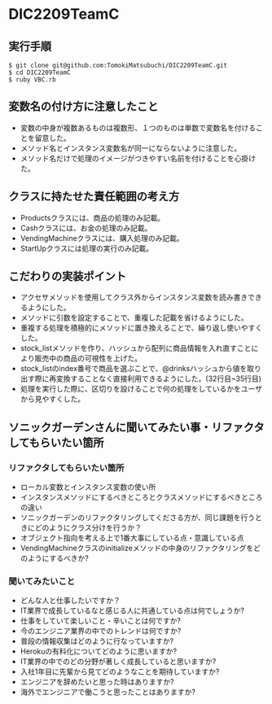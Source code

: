 # DIC2209TeamC

## 実行手順

```
$ git clone git@github.com:TomokiMatsubuchi/DIC2209TeamC.git
$ cd DIC2209TeamC
$ ruby VBC.rb
```
## 変数名の付け方に注意したこと

- 変数の中身が複数あるものは複数形、１つのものは単数で変数名を付けることを留意した。
- メソッド名とインスタンス変数名が同一にならないように注意した。
- メソッド名だけで処理のイメージがつきやすい名前を付けることを心掛けた。

## クラスに持たせた責任範囲の考え方

- Productsクラスには、商品の処理のみ記載。
- Cashクラスには、お金の処理のみ記載。
- VendingMachineクラスには、購入処理のみ記載。
- StartUpクラスには処理の実行のみ記載。

## こだわりの実装ポイント

- アクセサメソッドを使用してクラス外からインスタンス変数を読み書きできるようにした。
- メソッドに引数を設定することで、重複した記載を省けるようにした。
- 重複する処理を積極的にメソッドに置き換えることで、繰り返し使いやすくした。
- stock_listメソッドを作り、ハッシュから配列に商品情報を入れ直すことにより販売中の商品の可視性を上げた。
- stock_listのindex番号で商品を選ぶことで、@drinksハッシュから値を取り出す際に再変換することなく直接利用できるようにした。(32行目~35行目)
- 処理を実行した際に、区切りを設けることで何の処理をしているかをユーザから見やすくした。

## ソニックガーデンさんに聞いてみたい事・リファクタしてもらいたい箇所

### リファクタしてもらいたい箇所

- ローカル変数とインスタンス変数の使い所
- インスタンスメソッドにするべきところとクラスメソッドにするべきところの違い
- ソニックガーデンのリファクタリングしてくださる方が、同じ課題を行うときにどのようにクラス分けを行うか？
- オブジェクト指向を考える上で1番大事にしている点・意識している点
- VendingMachineクラスのinitializeメソッドの中身のリファクタリングをどのようにするべきか?

### 聞いてみたいこと
- どんな人と仕事したいですか？
- IT業界で成長しているなと感じる人に共通している点は何でしょうか?
- 仕事をしていて楽しいこと・辛いことは何ですか?
- 今のエンジニア業界の中でのトレンドは何ですか?
- 普段の情報収集はどのように行なっていますか?
- Herokuの有料化についてどのように思いますか?
- IT業界の中でのどの分野が著しく成長していると思いますか?
- 入社1年目に先輩から見てどのようなことを期待していますか?
- エンジニアを辞めたいと思った時はありますか?
- 海外でエンジニアで働こうと思ったことはありますか?




